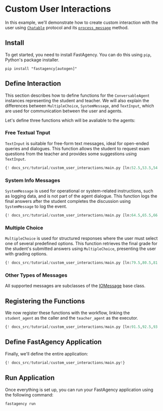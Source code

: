 # Custom User Interactions

In this example, we'll demonstrate how to create custom interaction with the user using [`Chatable`](../api/fastagency/core/Chatable.md) protocol and its [`process_message`](../api/fastagency/core/Chatable.md#fastagency.core.Chatable.create_subconversation) method.


## Install

To get started, you need to install FastAgency. You can do this using `pip`, Python's package installer.

```console
pip install "fastagency[autogen]"
```


## Define Interaction

This section describes how to define functions for the `ConversableAgent` instances representing the student and teacher. We will also explain the differences between `MultipleChoice`, `SystemMessage`, and `TextInput`, which are used for communication between the user and agents.

Let's define three functions which will be avaliable to the agents:

### Free Textual Tnput

`TextInput` is suitable for free-form text messages, ideal for open-ended queries and dialogues. This function allows the student to request exam questions from the teacher and provides some suggestions using `TextInput`.

```python
{! docs_src/tutorial/custom_user_interactions/main.py [ln:52.5,53.5,54.5,55.5,56.5,57.5,58.5,59.5,60.5,61.5,62.5] !}
```

### System Info Messages

`SystemMessage` is used for operational or system-related instructions, such as logging data, and is not part of the agent dialogue. This function logs the final answers after the student completes the discussion using `SystemMessage` to log the event.

```python
{! docs_src/tutorial/custom_user_interactions/main.py [ln:64.5,65.5,66.5,67.5,68.5,69.5,70.5,71.5,72.5,73.5,74.5,75.5,76.5,77.5] !}
```

### Multiple Choice

`MultipleChoice` is used for structured responses where the user must select one of several predefined options. This function retrieves the final grade for the student's submitted answers using `MultipleChoice`, presenting the user with grading options.

```python
{! docs_src/tutorial/custom_user_interactions/main.py [ln:79.5,80.5,81.5,82.5,83.5,84.5,85.5,86.5,87.5,88.5,89.5] !}
```

### Other Types of Messages

All supported messages are subclasses of the [IOMessage](../api/fastagency/core/IOMessage.md) base class.

## Registering the Functions
We now register these functions with the workflow, linking the `student_agent` as the caller and the `teacher_agent` as the executor.

```python
{! docs_src/tutorial/custom_user_interactions/main.py [ln:91.5,92.5,93.5,94.5,95.5,96.5,97.5,98.5,99.5,100.5,101.5,102.5,103.5,104.5,105.5,106.5,107.5,108.5,109.5,110.5,111.5,112.5,113.5] !}
```

## Define FastAgency Application
Finally, we'll define the entire application:

```python
{! docs_src/tutorial/custom_user_interactions/main.py!}
```

## Run Application

Once everything is set up, you can run your FastAgency application using the following command:

```console
fastagency run
```
